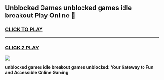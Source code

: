 
## Unblocked Games unblocked games idle breakout Play Online 👋
<h3>
<a href="https://news.freeplayer.one?title=unblocked_games_idle_breakout&ref=17F">CLICK TO PLAY</a></h3>
<hr>

<h3>
<a href="https://news.freeplayer.one?title=unblocked_games_idle_breakout&ref=17F">CLICK 2 PLAY</a>
  
</h3>

<a href="https://news.freeplayer.one?title=unblocked_games_idle_breakout&ref=17F/"><img src="https://clearcache.store/games.png"></a>


**unblocked games idle breakout games unblocked: Your Gateway to Fun and Accessible Online Gaming**
